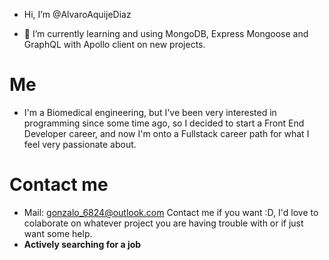 - Hi, I’m @AlvaroAquijeDiaz

- 🌱 I’m currently learning and using MongoDB, Express Mongoose and GraphQL with Apollo client on new projects.

# Me
- I'm a Biomedical engineering, but I've been very interested in programming since some time ago, so I decided to start a Front
End Developer career, and now I'm onto a Fullstack career path for what I feel very passionate about.

# Contact me
- Mail: gonzalo_6824@outlook.com
Contact me if you want :D, I'd love to colaborate on whatever project you are having trouble with or if just want some help.
- **Actively searching for a job**
<!---
Lol
--->
